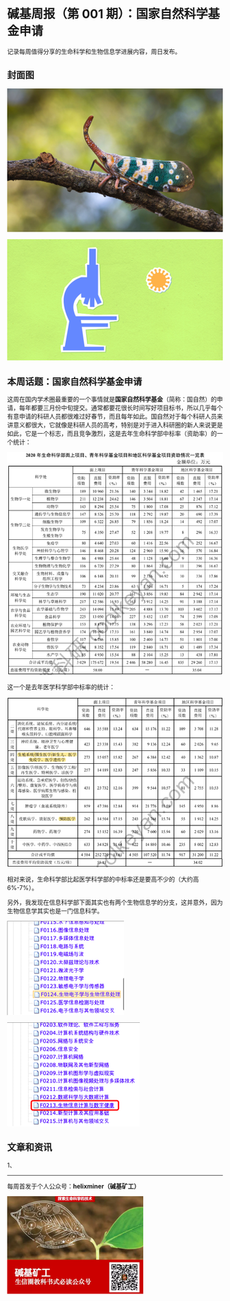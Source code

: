 # 碱基周报（第 001 期）：国家自然科学基金申请



记录每周值得分享的生命科学和生物信息学进展内容，周日发布。

## 封面图

![Teal and Brown Insect on Tree Branch](assets/images/pexels-photo-2132203.jpeg)

![Decorative cardboard illustration of microscope with virus on green background](assets/images/pexels-photo-5849467.jpeg)

## 本周话题：国家自然科学基金申请

这周在国内学术圈最重要的一个事情就是**国家自然科学基金**（简称：国自然）的申请，每年都要三月份中旬提交。通常都要花很长时间写好项目标书，所以几乎每个有意申请的科研人员都很难过好春节，而且每年如此。国自然对于每个科研人员来讲意义都很大，它就像是科研人员的高考，特别是对于进入科研圈的新人来说更是如此，它是一个标志，而且竞争激烈，这是去年生命科学部中标率（资助率）的一个统计：

![image-20210227123135139](assets/images/image-20210227123135139.png)

这一个是去年医学科学部中标率的统计：

![image-20210227140616658](assets/images/image-20210227140616658.png)



相对来说，生命科学部比起医学科学部的中标率还是要高不少的（大约高6%-7%）。

另外，我发现在信息科学部下面其实也有两个生物信息学的分支，这并意外，因为生物信息学其实也是一门信息科学。



![image-20210227123615662](assets/images/image-20210227123615662.png)



![image-20210227123538674](assets/images/image-20210227123538674.png)

## 文章和资讯

1、









-----

每周首发于个人公众号：**helixminer（碱基矿工）**

<img src="assets/images/image-20210228112711833.png" alt="image-20210228112711833" style="zoom:50%;" />